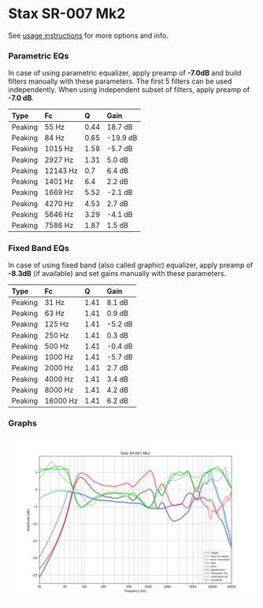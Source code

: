 # Stax SR-007 Mk2
See [usage instructions](https://github.com/jaakkopasanen/AutoEq#usage) for more options and info.

### Parametric EQs
In case of using parametric equalizer, apply preamp of **-7.0dB** and build filters manually
with these parameters. The first 5 filters can be used independently.
When using independent subset of filters, apply preamp of **-7.0 dB**.

| Type    | Fc       |    Q | Gain     |
|:--------|:---------|:-----|:---------|
| Peaking | 55 Hz    | 0.44 | 18.7 dB  |
| Peaking | 84 Hz    | 0.65 | -19.9 dB |
| Peaking | 1015 Hz  | 1.58 | -5.7 dB  |
| Peaking | 2927 Hz  | 1.31 | 5.0 dB   |
| Peaking | 12143 Hz | 0.7  | 6.4 dB   |
| Peaking | 1401 Hz  | 6.4  | 2.2 dB   |
| Peaking | 1669 Hz  | 5.52 | -2.1 dB  |
| Peaking | 4270 Hz  | 4.53 | 2.7 dB   |
| Peaking | 5646 Hz  | 3.29 | -4.1 dB  |
| Peaking | 7586 Hz  | 1.87 | 1.5 dB   |

### Fixed Band EQs
In case of using fixed band (also called graphic) equalizer, apply preamp of **-8.3dB**
(if available) and set gains manually with these parameters.

| Type    | Fc       |    Q | Gain    |
|:--------|:---------|:-----|:--------|
| Peaking | 31 Hz    | 1.41 | 8.1 dB  |
| Peaking | 63 Hz    | 1.41 | 0.9 dB  |
| Peaking | 125 Hz   | 1.41 | -5.2 dB |
| Peaking | 250 Hz   | 1.41 | 0.3 dB  |
| Peaking | 500 Hz   | 1.41 | -0.4 dB |
| Peaking | 1000 Hz  | 1.41 | -5.7 dB |
| Peaking | 2000 Hz  | 1.41 | 2.7 dB  |
| Peaking | 4000 Hz  | 1.41 | 3.4 dB  |
| Peaking | 8000 Hz  | 1.41 | 4.2 dB  |
| Peaking | 16000 Hz | 1.41 | 6.2 dB  |

### Graphs
![](./Stax%20SR-007%20Mk2.png)